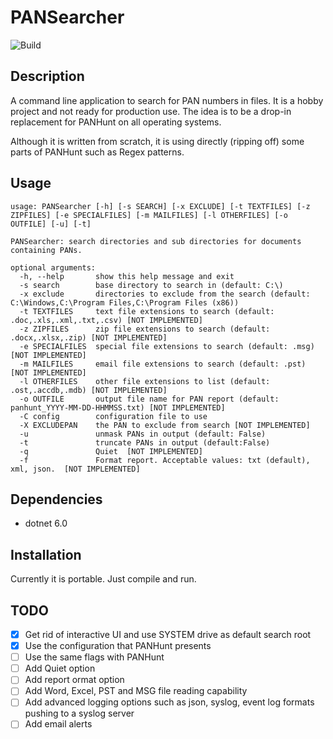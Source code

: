 # PANSearcher
![Build](https://github.com/zbalkan/PANSearcher/actions/workflows/dotnet.yml/badge.svg)

## Description

A command line application to search for PAN numbers in files. It is a hobby project and not ready for production use. The idea is to be a drop-in replacement for PANHunt on all operating systems.

Although it is written from scratch, it is using directly (ripping off) some parts of PANHunt such as Regex patterns.

## Usage

```
usage: PANSearcher [-h] [-s SEARCH] [-x EXCLUDE] [-t TEXTFILES] [-z ZIPFILES] [-e SPECIALFILES] [-m MAILFILES] [-l OTHERFILES] [-o OUTFILE] [-u] [-t]

PANSearcher: search directories and sub directories for documents containing PANs.

optional arguments:
  -h, --help       show this help message and exit
  -s search        base directory to search in (default: C:\)
  -x exclude       directories to exclude from the search (default: C:\Windows,C:\Program Files,C:\Program Files (x86))
  -t TEXTFILES     text file extensions to search (default: .doc,.xls,.xml,.txt,.csv) [NOT IMPLEMENTED]
  -z ZIPFILES      zip file extensions to search (default: .docx,.xlsx,.zip) [NOT IMPLEMENTED]
  -e SPECIALFILES  special file extensions to search (default: .msg) [NOT IMPLEMENTED]
  -m MAILFILES     email file extensions to search (default: .pst) [NOT IMPLEMENTED]
  -l OTHERFILES    other file extensions to list (default: .ost,.accdb,.mdb) [NOT IMPLEMENTED]
  -o OUTFILE       output file name for PAN report (default: panhunt_YYYY-MM-DD-HHMMSS.txt) [NOT IMPLEMENTED]
  -C config        configuration file to use
  -X EXCLUDEPAN    the PAN to exclude from search [NOT IMPLEMENTED]
  -u               unmask PANs in output (default: False)
  -t               truncate PANs in output (default:False)
  -q               Quiet  [NOT IMPLEMENTED]
  -f               Format report. Acceptable values: txt (default), xml, json.  [NOT IMPLEMENTED]
```


## Dependencies
- dotnet 6.0

## Installation
Currently it is portable. Just compile and run.

## TODO
- [x] Get rid of interactive UI and use SYSTEM drive as default search root
- [x] Use the configuration that PANHunt presents
- [ ] Use the same flags with PANHunt
- [ ] Add Quiet option
- [ ] Add report ormat option
- [ ] Add Word, Excel, PST and MSG file reading capability
- [ ] Add advanced logging options such as json, syslog, event log formats pushing to a syslog server
- [ ] Add email alerts